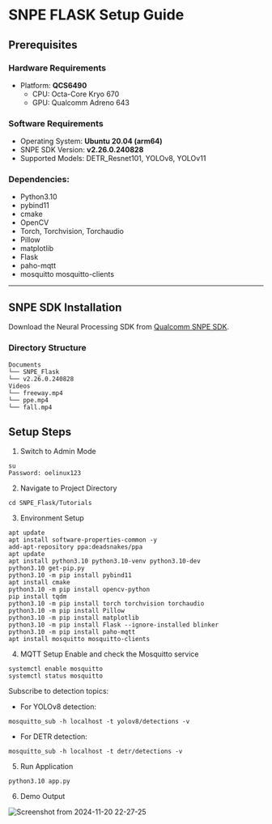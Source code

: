 # SNPE FLASK Setup Guide

## Prerequisites

### Hardware Requirements
- Platform: **QCS6490**
  - CPU: Octa-Core Kryo 670 
  - GPU: Qualcomm Adreno 643

### Software Requirements
- Operating System: **Ubuntu 20.04 (arm64)**
- SNPE SDK Version: **v2.26.0.240828**
- Supported Models: DETR_Resnet101, YOLOv8, YOLOv11

### Dependencies:
- Python3.10
- pybind11
- cmake
- OpenCV
- Torch, Torchvision, Torchaudio
- Pillow
- matplotlib
- Flask
- paho-mqtt
- mosquitto mosquitto-clients
---

## SNPE SDK Installation

Download the Neural Processing SDK from [Qualcomm SNPE SDK](https://www.qualcomm.com/developer/software/neural-processing-sdk-for-ai).

### Directory Structure
```
Documents
└── SNPE_Flask
└── v2.26.0.240828
Videos
└── freeway.mp4
└── ppe.mp4
└── fall.mp4
```

## Setup Steps
1. Switch to Admin Mode
```
su
Password: oelinux123
```

2. Navigate to Project Directory
```
cd SNPE_Flask/Tutorials
```

3. Environment Setup
```
apt update
apt install software-properties-common -y
add-apt-repository ppa:deadsnakes/ppa
apt update
apt install python3.10 python3.10-venv python3.10-dev
python3.10 get-pip.py
python3.10 -m pip install pybind11
apt install cmake
python3.10 -m pip install opencv-python
pip install tqdm
python3.10 -m pip install torch torchvision torchaudio
python3.10 -m pip install Pillow
python3.10 -m pip install matplotlib
python3.10 -m pip install Flask --ignore-installed blinker
python3.10 -m pip install paho-mqtt
apt install mosquitto mosquitto-clients
```

4. MQTT Setup
Enable and check the Mosquitto service
```
systemctl enable mosquitto
systemctl status mosquitto
```
Subscribe to detection topics:
* For YOLOv8 detection:
```
mosquitto_sub -h localhost -t yolov8/detections -v
```
* For DETR detection:
```
mosquitto_sub -h localhost -t detr/detections -v
```

5. Run Application
```
python3.10 app.py
```

6. Demo Output

![Screenshot from 2024-11-20 22-27-25](https://github.com/user-attachments/assets/48dd959c-8b56-4b08-a4f8-f379255f2386)



